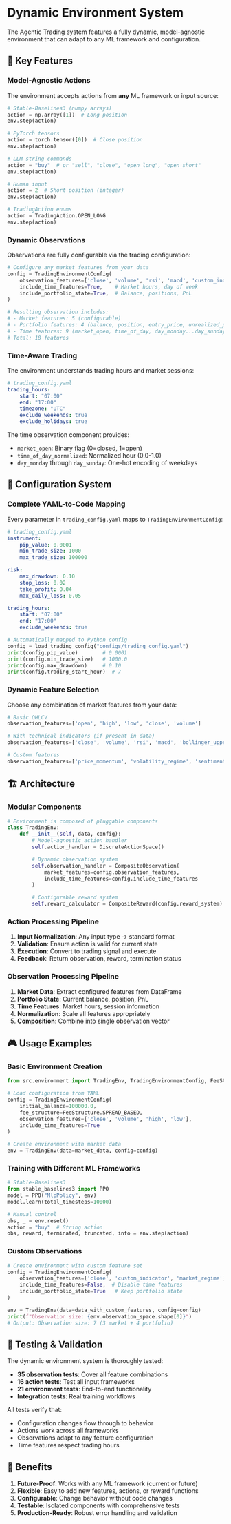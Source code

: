 # Dynamic Environment System

The Agentic Trading system features a fully dynamic, model-agnostic environment that can adapt to any ML framework and configuration.

## 🎯 Key Features

### Model-Agnostic Actions

The environment accepts actions from **any** ML framework or input source:

```python
# Stable-Baselines3 (numpy arrays)
action = np.array([1])  # Long position
env.step(action)

# PyTorch tensors
action = torch.tensor([0])  # Close position
env.step(action)

# LLM string commands
action = "buy"  # or "sell", "close", "open_long", "open_short"
env.step(action)

# Human input
action = 2  # Short position (integer)
env.step(action)

# TradingAction enums
action = TradingAction.OPEN_LONG
env.step(action)
```

### Dynamic Observations

Observations are fully configurable via the trading configuration:

```python
# Configure any market features from your data
config = TradingEnvironmentConfig(
    observation_features=['close', 'volume', 'rsi', 'macd', 'custom_indicator'],
    include_time_features=True,    # Market hours, day of week
    include_portfolio_state=True,  # Balance, positions, PnL
)

# Resulting observation includes:
# - Market features: 5 (configurable)
# - Portfolio features: 4 (balance, position, entry_price, unrealized_pnl)
# - Time features: 9 (market_open, time_of_day, day_monday...day_sunday)
# Total: 18 features
```

### Time-Aware Trading

The environment understands trading hours and market sessions:

```yaml
# trading_config.yaml
trading_hours:
    start: "07:00"
    end: "17:00"
    timezone: "UTC"
    exclude_weekends: true
    exclude_holidays: true
```

The time observation component provides:

-   `market_open`: Binary flag (0=closed, 1=open)
-   `time_of_day_normalized`: Normalized hour (0.0-1.0)
-   `day_monday` through `day_sunday`: One-hot encoding of weekdays

## 🔧 Configuration System

### Complete YAML-to-Code Mapping

Every parameter in `trading_config.yaml` maps to `TradingEnvironmentConfig`:

```yaml
# trading_config.yaml
instrument:
    pip_value: 0.0001
    min_trade_size: 1000
    max_trade_size: 100000

risk:
    max_drawdown: 0.10
    stop_loss: 0.02
    take_profit: 0.04
    max_daily_loss: 0.05

trading_hours:
    start: "07:00"
    end: "17:00"
    exclude_weekends: true
```

```python
# Automatically mapped to Python config
config = load_trading_config("configs/trading_config.yaml")
print(config.pip_value)        # 0.0001
print(config.min_trade_size)   # 1000.0
print(config.max_drawdown)     # 0.10
print(config.trading_start_hour)  # 7
```

### Dynamic Feature Selection

Choose any combination of market features from your data:

```python
# Basic OHLCV
observation_features=['open', 'high', 'low', 'close', 'volume']

# With technical indicators (if present in data)
observation_features=['close', 'volume', 'rsi', 'macd', 'bollinger_upper']

# Custom features
observation_features=['price_momentum', 'volatility_regime', 'sentiment_score']
```

## 🏗️ Architecture

### Modular Components

```python
# Environment is composed of pluggable components
class TradingEnv:
    def __init__(self, data, config):
        # Model-agnostic action handler
        self.action_handler = DiscreteActionSpace()

        # Dynamic observation system
        self.observation_handler = CompositeObservation(
            market_features=config.observation_features,
            include_time_features=config.include_time_features
        )

        # Configurable reward system
        self.reward_calculator = CompositeReward(config.reward_system)
```

### Action Processing Pipeline

1. **Input Normalization**: Any input type → standard format
2. **Validation**: Ensure action is valid for current state
3. **Execution**: Convert to trading signal and execute
4. **Feedback**: Return observation, reward, termination status

### Observation Processing Pipeline

1. **Market Data**: Extract configured features from DataFrame
2. **Portfolio State**: Current balance, position, PnL
3. **Time Features**: Market hours, session information
4. **Normalization**: Scale all features appropriately
5. **Composition**: Combine into single observation vector

## 🎮 Usage Examples

### Basic Environment Creation

```python
from src.environment import TradingEnv, TradingEnvironmentConfig, FeeStructure

# Load configuration from YAML
config = TradingEnvironmentConfig(
    initial_balance=100000.0,
    fee_structure=FeeStructure.SPREAD_BASED,
    observation_features=['close', 'volume', 'high', 'low'],
    include_time_features=True
)

# Create environment with market data
env = TradingEnv(data=market_data, config=config)
```

### Training with Different ML Frameworks

```python
# Stable-Baselines3
from stable_baselines3 import PPO
model = PPO("MlpPolicy", env)
model.learn(total_timesteps=10000)

# Manual control
obs, _ = env.reset()
action = "buy"  # String action
obs, reward, terminated, truncated, info = env.step(action)
```

### Custom Observations

```python
# Create environment with custom feature set
config = TradingEnvironmentConfig(
    observation_features=['close', 'custom_indicator', 'market_regime'],
    include_time_features=False,  # Disable time features
    include_portfolio_state=True   # Keep portfolio state
)

env = TradingEnv(data=data_with_custom_features, config=config)
print(f"Observation size: {env.observation_space.shape[0]}")
# Output: Observation size: 7 (3 market + 4 portfolio)
```

## 🧪 Testing & Validation

The dynamic environment system is thoroughly tested:

-   **35 observation tests**: Cover all feature combinations
-   **16 action tests**: Test all input frameworks
-   **21 environment tests**: End-to-end functionality
-   **Integration tests**: Real training workflows

All tests verify that:

-   Configuration changes flow through to behavior
-   Actions work across all frameworks
-   Observations adapt to any feature configuration
-   Time features respect trading hours

## 🚀 Benefits

1. **Future-Proof**: Works with any ML framework (current or future)
2. **Flexible**: Easy to add new features, actions, or reward functions
3. **Configurable**: Change behavior without code changes
4. **Testable**: Isolated components with comprehensive tests
5. **Production-Ready**: Robust error handling and validation
